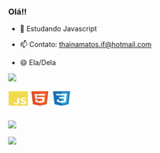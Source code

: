 ### Olá!!

- 🌱 Estudando Javascript

- 📫 Contato: thainamatos.if@hotmail.com

- 😄 Ela/Dela

<div >
<!--   <a href="https://github.com/thainamatos">
  <img height="180em" src="https://github-readme-stats.vercel.app/api?username=thainamatos&show_icons=true&theme=midnight-purple&include_all_commits=true&count_private=true"/> -->
  <img height="130em" src="https://github-readme-stats.vercel.app/api/top-langs/?username=thainamatos&layout=compact&langs_count=7&theme=midnight-purple"/>
</div

   <div><br>
  <img align="center" alt="Thaina-Js" height="30" width="40" src="https://raw.githubusercontent.com/devicons/devicon/master/icons/javascript/javascript-plain.svg">
  <img align="center" alt="Thaina-HTML" height="30" width="40" src="https://raw.githubusercontent.com/devicons/devicon/master/icons/html5/html5-original.svg">
  <img align="center" alt="Thaina-CSS" height="30" width="40" src="https://raw.githubusercontent.com/devicons/devicon/master/icons/css3/css3-original.svg">
</div>
  
  ##
 
<div>
 	 
  <a href = "mailto:thainamatos.if@hotmail.com"><img src="https://img.shields.io/badge/-Email-%23333?style=for-the-badge&logo=gmail&logoColor=white" target="_blank"></a>
  
  <a href="https://www.linkedin.com/in/thainamatos-45875016a" target="_blank"><img src="https://img.shields.io/badge/-LinkedIn-%230077B5?style=for-the-badge&logo=linkedin&logoColor=white" target="_blank"></a> 

</div>
